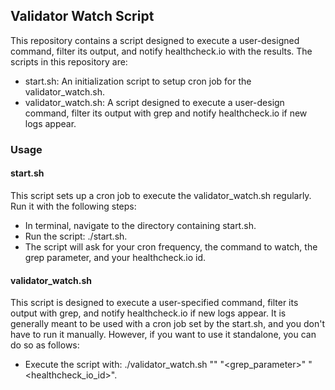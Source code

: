 ## Validator Watch Script

This repository contains a script designed to execute a user-designed command, filter its output, and notify healthcheck.io with the results. The scripts in this repository are:

* start.sh: An initialization script to setup cron job for the validator_watch.sh.
* validator_watch.sh: A script designed to execute a user-design command, filter its output with grep and notify healthcheck.io if new logs appear.

### Usage

#### start.sh
This script sets up a cron job to execute the validator_watch.sh regularly. Run it with the following steps:
* In terminal, navigate to the directory containing start.sh.
* Run the script: ./start.sh.
* The script will ask for your cron frequency, the command to watch, the grep parameter, and your healthcheck.io id.
#### validator_watch.sh
This script is designed to execute a user-specified command, filter its output with grep, and notify healthcheck.io if new logs appear. It is generally meant to be used with a cron job set by the start.sh, and you don't have to run it manually. However, if you want to use it standalone, you can do so as follows:
* Execute the script with: ./validator_watch.sh "<command>" "<grep_parameter>" "<healthcheck_io_id>".
